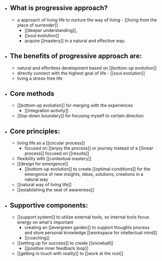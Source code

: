 - ## What is progressive approach?
    - a approach of living life to nurture the way of living - [[living from the place of surrender]]
        - [[deeper understanding]], 
        - [[soul evolution]] 
        - acquire [[mastery]] in a natural and effective way. 
- ## The benefits of progressive approach are:
    - natural and effortless development based on [[bottom-up evolution]]
    - directly connect with the highest goal of life - [[soul evolution]]
    - living a stress-free life
- ## Core methods
    -  [[bottom-up evolution]] for merging with the experiences
        - [[integration activity]]
    -  [[top-down boundary]] for focusing myself to certain direction
- ## Core principles:
    - living life as a [[circular process]]
        - focused on [[enjoy the process]] or journey instead of a [[linear process]] focused on [[results]]
    - flexibility with [[contextual mastery]]
    - [[design for emergence]]
        - [[bottom-up evolution]] to create [[optimal conditions]] for the emergence of new insights, ideas, solutions, creations in a natural way 
    - [[natural way of living life]]
    - [[establishing the seat of awareness]]
- ## Supportive components:
    - [[support system]] to utilize external tools, so internal tools focus energy on what's important 
        - creating an [[evergreen garden]] to support thoughts process and store personal knowledge [[workspace for intellectual mind]]
        - [[coaching]]
    - [[setting up for success]] to create [[snowball]]
        - [[positive inner feedback loop]]
    - [[getting in touch with reality]] to [[work at the root]]
